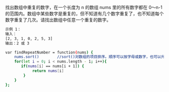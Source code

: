 找出数组中重复的数字，在一个长度为 n 的数组 nums 里的所有数字都在 0～n-1 的范围内。数组中某些数字是重复的，但不知道有几个数字重复了，也不知道每个数字重复了几次。请找出数组中任意一个重复的数字。

```bash
示例 1：
输入：
[2, 3, 1, 0, 2, 5, 3]
输出：2 或 3 
```

```bash
var findRepeatNumber = function(nums) {
    nums.sort()        //sort()对数组的项目排序。顺序可以按字母或数字，也可以升序或降序。默认sort() 方法将按字母和升序将值作为字符串进行排序。
    for(let i = 0; i < nums.length - 1; i++){
       if(nums[i] == nums[i + 1]) {
            return nums[i]
        }
    }
};
```

